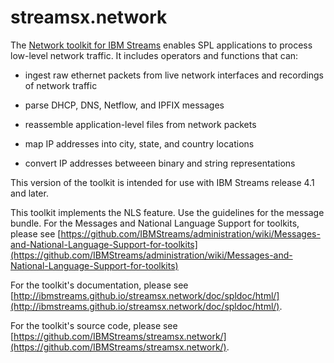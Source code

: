 # streamsx.network

The [Network toolkit for IBM Streams](http://ibmstreams.github.io/streamsx.network/) enables SPL applications to process low-level network traffic. It includes operators and functions that can:

- ingest raw ethernet packets from live network interfaces and recordings of network traffic

- parse DHCP, DNS, Netflow, and IPFIX messages

- reassemble application-level files from network packets

- map IP addresses into city, state, and country locations

- convert IP addresses betweeen binary and string representations

This version of the toolkit is intended for use with IBM Streams release 4.1 and later.

This toolkit implements the NLS feature. Use the guidelines for the message bundle. 
For the Messages and National Language Support for toolkits, please see [https://github.com/IBMStreams/administration/wiki/Messages-and-National-Language-Support-for-toolkits](https://github.com/IBMStreams/administration/wiki/Messages-and-National-Language-Support-for-toolkits)

For the toolkit's documentation, please see [http://ibmstreams.github.io/streamsx.network/doc/spldoc/html/](http://ibmstreams.github.io/streamsx.network/doc/spldoc/html/).

For the toolkit's source code, please see [https://github.com/IBMStreams/streamsx.network/](https://github.com/IBMStreams/streamsx.network/).


